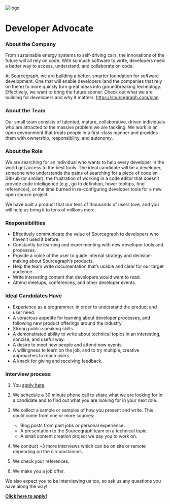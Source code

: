 ![logo](https://sourcegraph.com/.assets/img/sourcegraph-light-head-logo.svg)

# Developer Advocate

### About the Company

From sustainable energy systems to self-driving cars, the innovations of the future will all rely on code. With so much software to write, developers need a better way to access, understand, and collaborate on code.

At Sourcegraph, we are building a better, smarter foundation for software development. One that will enable developers (and the companies that rely on them) to more quickly turn great ideas into groundbreaking technology. Effectively, we want to bring the future sooner.
Check out what we are building for developers and why it matters: https://sourcegraph.com/plan.

### About the Team

Our small team consists of talented, mature, collaborative, driven individuals who are attracted to the massive problem we are tackling. We work in an open environment that treats people in a first-class manner and provides them with ownership, responsibility, and autonomy.

### About the Role

We are searching for an individual who wants to help every developer in the world get access to the best tools. The ideal candidate will be a developer, someone who understands the pains of searching for a piece of code on GitHub (or similar), the frustration of working in a code editor that doesn’t provide code intelligence (e.g., go to definition, hover tooltips, find references), or the time burned in re-configuring developer tools for a new open source project.

We have built a product that our tens of thousands of users love, and you will help us bring it to tens of millions more.

### Responsibilities

- Effectively communicate the value of Sourcegraph to developers who haven’t used it before.
- Constantly be learning and experimenting with new developer tools and processes.
- Provide a voice of the user to guide internal strategy and decision-making about Sourcegraph’s products.
- Help the team write documentation that’s usable and clear for our target audience.
- Write interesting content that developers would want to read.
- Attend meetups, conferences, and other developer events.

### Ideal Candidates Have

- Experience as a programmer, in order to understand the product and user need.
- A voracious appetite for learning about developer processes, and following new product offerings around the industry.
- Strong public speaking skills.
- A demonstrated ability to write about technical topics in an interesting, concise, and useful way.
- A desire to meet new people and attend new events.
- A willingness to learn on the job, and to try multiple, creative approaches to reach users.
- A knack for giving and receiving feedback.

### Interview process

1.  You [apply here](https://hire.withgoogle.com/public/jobs/sourcegraphcom/view/P_AAAAAADAAC5MQNTwVOcGlT).
2.  We schedule a 30 minute phone call to share what we are looking for in a candidate and to find out what you are looking for in your next role.
3.  We collect a sample or samples of how you present and write. This could come from one or more sources:

    - Blog posts from past jobs or personal experience.
    - A presentation to the Sourcegraph team on a technical topic.
    - A small content creation project we pay you to work on.

4.  We conduct ~3 more interviews which can be on site or remote depending on the circumstances.
5.  We check your references.
6.  We make you a job offer.

We also expect you to be interviewing us too, so ask us any questions you have along the way!

**[Click here to apply!](https://hire.withgoogle.com/public/jobs/sourcegraphcom/view/P_AAAAAADAAC5MQNTwVOcGlT)**
